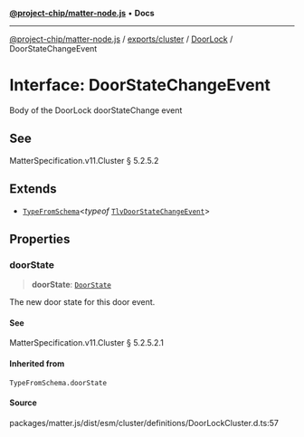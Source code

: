 [**@project-chip/matter-node.js**](../../../../../README.md) • **Docs**

***

[@project-chip/matter-node.js](../../../../../modules.md) / [exports/cluster](../../../README.md) / [DoorLock](../README.md) / DoorStateChangeEvent

# Interface: DoorStateChangeEvent

Body of the DoorLock doorStateChange event

## See

MatterSpecification.v11.Cluster § 5.2.5.2

## Extends

- [`TypeFromSchema`](../../../../tlv/README.md#typefromschemas)\<*typeof* [`TlvDoorStateChangeEvent`](../README.md#tlvdoorstatechangeevent)\>

## Properties

### doorState

> **doorState**: [`DoorState`](../enumerations/DoorState.md)

The new door state for this door event.

#### See

MatterSpecification.v11.Cluster § 5.2.5.2.1

#### Inherited from

`TypeFromSchema.doorState`

#### Source

packages/matter.js/dist/esm/cluster/definitions/DoorLockCluster.d.ts:57
